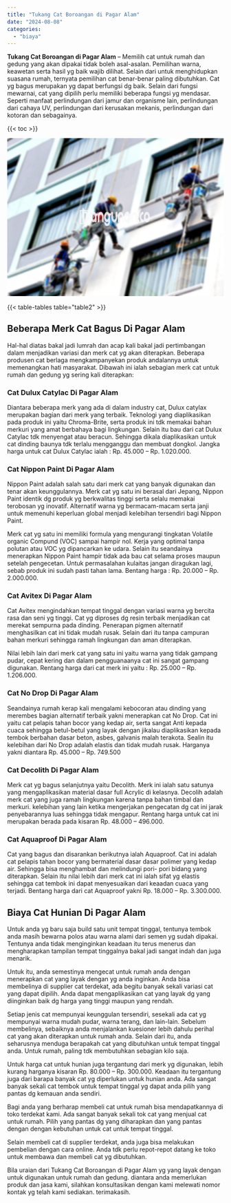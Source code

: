 ```yaml
---
title: "Tukang Cat Boroangan di Pagar Alam"
date: "2024-08-08"
categories: 
  - "biaya"
---
```


**Tukang Cat Boroangan di Pagar Alam** – Memilih cat untuk rumah dan gedung yang akan dipakai tidak boleh asal-asalan. Pemilihan warna, keawetan serta hasil yg baik wajib dilihat. Selain dari untuk menghidupkan suasana rumah, ternyata pemilihan cat benar-benar paling dibutuhkan. Cat yg bagus merupakan yg dapat berfungsi dg baik. Selain dari fungsi mewarnai, cat yang dipilih perlu memiliki beberapa fungsi yg mendasar. Seperti manfaat perlindungan dari jamur dan organisme lain, perlindungan dari cahaya UV, perlindungan dari kerusakan mekanis, perlindungan dari kotoran dan sebagainya.

{{< toc >}}

![Tukang Cat Boroangan di Pagar Alam](/images/jasa-cat-murah07.png)

{{< table-tables table="table2" >}}

## Beberapa Merk Cat Bagus Di Pagar Alam

Hal-hal diatas bakal jadi lumrah dan acap kali bakal jadi pertimbangan dalam menjadikan variasi dan merk cat yg akan diterapkan. Beberapa produsen cat berlaga mengkampanyekan produk andalannya untuk memenangkan hati masyarakat. Dibawah ini ialah sebagian merk cat untuk rumah dan gedung yg sering kali diterapkan:

### Cat Dulux Catylac Di Pagar Alam

Diantara beberapa merk yang ada di dalam industry cat, Dulux catylax merupakan bagian dari merk yang terbaik. Teknologi yang diaplikasikan pada produk ini yaitu Chroma-Brite, serta produk ini tdk memakai bahan merkuri yang amat berbahaya bagi lingkungan. Selain itu bau dari cat Dulux Catylac tdk menyengat atau beracun. Sehingga dikala diaplikasikan untuk cat dinding baunya tdk terlalu mengganggu dan membuat dongkol. Jangka harga untuk cat Dulux Catylac ialah : Rp. 45.000 – Rp. 1.020.000.

### Cat Nippon Paint Di Pagar Alam

Nippon Paint adalah salah satu dari merk cat yang banyak digunakan dan tenar akan keunggulannya. Merk cat yg satu ini berasal dari Jepang, Nippon Paint identik dg produk yg berkwalitas tinggi serta selalu memakai terobosan yg inovatif. Alternatif warna yg bermacam-macam serta janji untuk memenuhi keperluan global menjadi kelebihan tersendiri bagi Nippon Paint.

Merk cat yg satu ini memiliki formula yang mengurangi tingkatan Volatile organic Compund (VOC) sampai hampir nol. Kerja yang optimal tanpa polutan atau VOC yg dipancarkan ke udara. Selain itu seandainya menerapkan Nippon Paint hampir tidak ada bau cat selama proses maupun setelah pengecetan. Untuk permasalahan kulaitas jangan diragukan lagi, sebab produk ini sudah pasti tahan lama. Bentang harga : Rp. 20.000 – Rp. 2.000.000.

### Cat Avitex Di Pagar Alam

Cat Avitex mengindahkan tempat tinggal dengan variasi warna yg bercita rasa dan seni yg tinggi. Cat yg diproses dg resin terbaik menjadikan cat merekat sempurna pada dinding. Penerapan pigmen alternatif menghasilkan cat ini tidak mudah rusak. Selain dari itu tanpa campuran bahan merkuri sehingga ramah lingkungan dan aman diterapkan.

Nilai lebih lain dari merk cat yang satu ini yaitu warna yang tidak gampang pudar, cepat kering dan dalam pengguanaanya cat ini sangat gampang digunakan. Rentang harga dari cat merk ini yaitu : Rp. 25.000 – Rp. 1.206.000.

### Cat No Drop Di Pagar Alam

Seandainya rumah kerap kali mengalami kebocoran atau dinding yang merembes bagian alternatif terbaik yakni menerapkan cat No Drop. Cat ini yaitu cat pelapis tahan bocor yang kedap air, serta sangat Anti kepada cuaca sehingga betul-betul yang layak dengan jikalau diaplikasikan kepada tembok berbahan dasar beton, asbes, galvanis malah terakota. Sealin itu kelebihan dari No Drop adalah elastis dan tidak mudah rusak. Harganya yakni diantara Rp. 45.000 – Rp. 749.500

### Cat Decolith Di Pagar Alam

Merk cat yg bagus selanjutnya yaitu Decolith. Merk ini ialah satu satunya yang mengaplikasikan material dasar full Acrylic di kelasnya. Decolih adalah merk cat yang juga ramah lingkungan karena tanpa bahan timbal dan merkuri. kelebihan yang lain ketika mengerjakan pengecatan dg cat ini jarak penyebarannya luas sehingga tidak mengapur. Rentang harga untuk cat ini merupakan berada pada kisaran Rp. 48.000 – 496.000.

### Cat Aquaproof Di Pagar Alam

Cat yang bagus dan disarankan berikutnya ialah Aquaproof. Cat ini adalah cat pelapis tahan bocor yang bermaterial dasar dasar polimer yang kedap air. Sehingga bisa menghambat dan melindungi pori- pori bidang yang diterapkan. Selain itu nilai lebih dari merk cat ini ialah sifat yg elastis sehingga cat tembok ini dapat menyesuaikan dari keaadan cuaca yang terjadi. Bentang harga dari cat Aquaproof yakni Rp. 18.000 – Rp. 3.300.000.

## Biaya Cat Hunian Di Pagar Alam

Untuk anda yg baru saja build satu unit tempat tinggal, tentunya tembok anda masih bewarna polos atau warna alami dari semen yg sudah dipakai. Tentunya anda tidak menginginkan keadaan itu terus menerus dan mengharapkan tampilan tempat tinggalnya bakal jadi sangat indah dan juga menarik.

Untuk itu, anda semestinya mengecat untuk rumah anda dengan menerapkan cat yang layak dengan yg anda inginkan. Anda bisa membelinya di supplier cat terdekat, ada begitu banyak sekali variasi cat yang dapat dipilih. Anda dapat mengaplikasikan cat yang layak dg yang diinginkan baik dg harga yang tinggi maupun yang rendah.

Setiap jenis cat mempunyai keunggulan tersendiri, sesekali ada cat yg mempunyai warna mudah pudar, warna terang, dan lain-lain. Sebelum membelinya, sebaiknya anda menjalankan kuesioner lebih dahulu perihal cat yang akan diterapkan untuk rumah anda. Selain dari itu, anda seharusnya menduga berapakah cat yang dibutuhkan untuk tempat tinggal anda. Untuk rumah, paling tdk membutuhkan sebagian kilo saja.

Untuk harga cat untuk hunian juga tergantung dari merk yg digunakan, lebih kurang harganya kisaran Rp. 80.000 – Rp. 300.000. Keadaan itu tergantung juga dari barapa banyak cat yg diperlukan untuk hunian anda. Ada sangat banyak sekali cat tembok untuk tempat tinggal yg dapat anda pilih yang pantas dg kemauan anda sendiri.

Bagi anda yang berharap membeli cat untuk rumah bisa mendapatkannya di toko terdekat kami. Ada sangat banyak sekali tok cat yang menjual cat untuk rumah. Pilih yang pantas dg yang diharapkan dan yang pantas dengan dengan kebutuhan untuk cat untuk tempat tinggal.

Selain membeli cat di supplier terdekat, anda juga bisa melakukan pembelian dengan cara online. Anda tdk perlu repot-repot datang ke toko untuk membawa dan membeli cat yg dibutuhkan.

Bila uraian dari Tukang Cat Boroangan di Pagar Alam yg yang layak dengan untuk digunakan untuk rumah dan gedung. diantara anda memerlukan produk dan jasa kami, silahkan konsultasikan dengan kami melewati nomor kontak yg telah kami sediakan. terimakasih.
